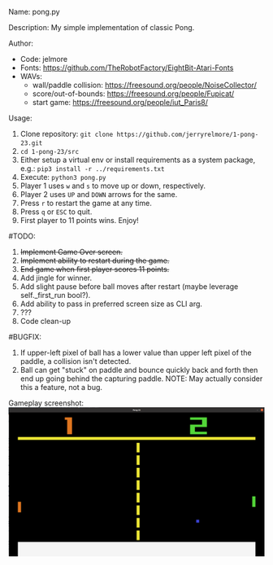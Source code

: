 Name: pong.py

Description: My simple implementation of classic Pong.

Author: 
  - Code: jelmore
  - Fonts: https://github.com/TheRobotFactory/EightBit-Atari-Fonts
  - WAVs: 
    - wall/paddle collision: https://freesound.org/people/NoiseCollector/
    - score/out-of-bounds: https://freesound.org/people/Fupicat/
    - start game: https://freesound.org/people/iut_Paris8/

Usage:
  1. Clone repository: `git clone https://github.com/jerryrelmore/1-pong-23.git`
  2. `cd 1-pong-23/src`
  3. Either setup a virtual env or install requirements as a system package, e.g.: `pip3 install -r ../requirements.txt`
  4. Execute: `python3 pong.py`
  5. Player 1 uses `w` and `s` to move up or down, respectively.
  6. Player 2 uses `UP` and `DOWN` arrows for the same.
  7. Press `r` to restart the game at any time.
  8. Press `q` or `ESC` to quit.
  9. First player to 11 points wins.
Enjoy!

#TODO:
  1. ~~Implement Game Over screen.~~
  2. ~~Implement ability to restart during the game.~~
  3. ~~End game when first player scores 11 points.~~
  4. Add jingle for winner.
  5. Add slight pause before ball moves after restart (maybe leverage self._first_run bool?).
  6. Add ability to pass in preferred screen size as CLI arg.
  7. ???
  8. Code clean-up

#BUGFIX:
  1. If upper-left pixel of ball has a lower value than upper left pixel of the paddle, a collision isn't detected.
  2. Ball can get "stuck" on paddle and bounce quickly back and forth then end up going behind the capturing paddle. NOTE:
     May actually consider this a feature, not a bug.

Gameplay screenshot:
![Gameplay Screenshot](/src/data/images/gameplay_screen.png?raw=true "Gamplay")
